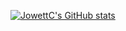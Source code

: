 [![JowettC's GitHub stats](https://github-readme-stats.vercel.app/api?username=jowettc)](https://github.com/jowettc/github-readme-stats)

